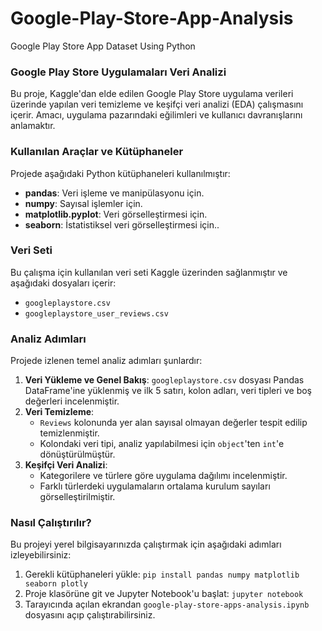 # Google-Play-Store-App-Analysis
Google Play Store App Dataset Using Python
### Google Play Store Uygulamaları Veri Analizi

Bu proje, Kaggle'dan elde edilen Google Play Store uygulama verileri üzerinde yapılan veri temizleme ve keşifçi veri analizi (EDA) çalışmasını içerir. Amacı, uygulama pazarındaki eğilimleri ve kullanıcı davranışlarını anlamaktır.

### Kullanılan Araçlar ve Kütüphaneler

Projede aşağıdaki Python kütüphaneleri kullanılmıştır:

* **pandas**: Veri işleme ve manipülasyonu için.
* **numpy**: Sayısal işlemler için.
* **matplotlib.pyplot**: Veri görselleştirmesi için.
* **seaborn**: İstatistiksel veri görselleştirmesi için..

### Veri Seti

Bu çalışma için kullanılan veri seti Kaggle üzerinden sağlanmıştır ve aşağıdaki dosyaları içerir:

* `googleplaystore.csv`
* `googleplaystore_user_reviews.csv`

### Analiz Adımları

Projede izlenen temel analiz adımları şunlardır:

1.  **Veri Yükleme ve Genel Bakış**: `googleplaystore.csv` dosyası Pandas DataFrame'ine yüklenmiş ve ilk 5 satırı, kolon adları, veri tipleri ve boş değerleri incelenmiştir.
2.  **Veri Temizleme**:
    * `Reviews` kolonunda yer alan sayısal olmayan değerler tespit edilip temizlenmiştir.
    * Kolondaki veri tipi, analiz yapılabilmesi için `object`'ten `int`'e dönüştürülmüştür.
3.  **Keşifçi Veri Analizi**:
    * Kategorilere ve türlere göre uygulama dağılımı incelenmiştir.
    * Farklı türlerdeki uygulamaların ortalama kurulum sayıları görselleştirilmiştir.

### Nasıl Çalıştırılır?

Bu projeyi yerel bilgisayarınızda çalıştırmak için aşağıdaki adımları izleyebilirsiniz:

1.  Gerekli kütüphaneleri yükle:
    `pip install pandas numpy matplotlib seaborn plotly`
2.  Proje klasörüne git ve Jupyter Notebook'u başlat:
    `jupyter notebook`
3.  Tarayıcında açılan ekrandan `google-play-store-apps-analysis.ipynb` dosyasını açıp çalıştırabilirsiniz.


